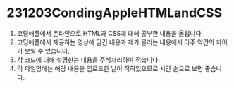 # 231203CondingAppleHTMLandCSS
1. 코딩애플에서 온라인으로 HTML과 CSS에 대해 공부한 내용을 올립니다.
2. 코딩애플에서 제공하는 영상에 담긴 내용과 제가 올리는 내용에서 아주 약간의 차이가 보일 수 있습니다.
3. 각 코드에 대해 설명한는 내용을 주석처리하여 적습니다.
4. 각 파일명에는 해당 내용을 업로드한 날이 적혀있으므로 시간 순으로 보면 좋습니다.
